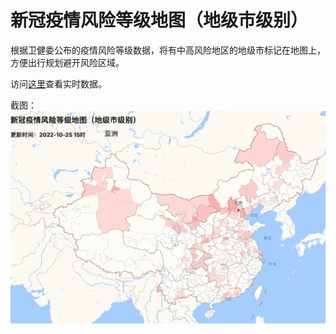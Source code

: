 # 新冠疫情风险等级地图（地级市级别）

根据卫健委公布的疫情风险等级数据，将有中高风险地区的地级市标记在地图上，方便出行规划避开风险区域。

访问[这里](https://kfstorm.com/covid_risk_map/)查看实时数据。

截图：![Screenshot](screenshot.png)
